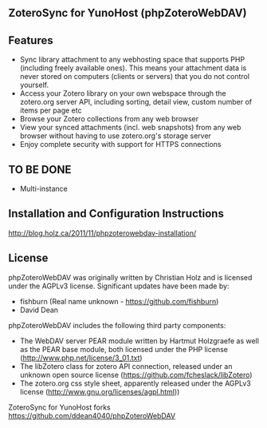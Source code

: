 ZoteroSync for YunoHost (phpZoteroWebDAV)
----------------------------------------

Features
--------

- Sync library attachment to any webhosting space that supports PHP (including freely available ones).
This means your attachment data is never stored on computers (clients or servers) that you do not control yourself.
- Access your Zotero library on your own webspace through the zotero.org server API, including sorting, detail view, custom number of items per page etc
- Browse your Zotero collections from any web browser
- View your synced attachments (incl. web snapshots) from any web browser without having to use zotero.org's storage server
- Enjoy complete security with support for HTTPS connections

TO BE DONE
----------
- Multi-instance

Installation and Configuration Instructions
-------------------------------------------
http://blog.holz.ca/2011/11/phpzoterowebdav-installation/

License
-------

phpZoteroWebDAV was originally written by Christian Holz and is licensed under the AGPLv3 license.
Significant updates have been made by:
* fishburn (Real name unknown - https://github.com/fishburn)
* David Dean

phpZoteroWebDAV includes the following third party components:
- The WebDAV server PEAR module written by Hartmut Holzgraefe as well as the PEAR base module, both licensed under the PHP license (http://www.php.net/license/3_01.txt)
- The libZotero class for zotero API connection, released under an unknown open source license (https://github.com/fcheslack/libZotero)
- The zotero.org css style sheet, apparently released under the AGPLv3 license (http://www.gnu.org/licenses/agpl.html))

ZoteroSync for YunoHost forks https://github.com/ddean4040/phpZoteroWebDAV
